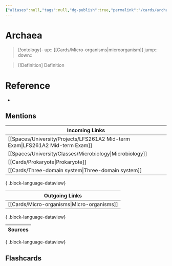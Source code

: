 ```yaml
---
{"aliases":null,"tags":null,"dg-publish":true,"permalink":"/cards/archaea/","dgPassFrontmatter":true}
---
```


# Archaea

> [!ontology]-
> up:: [[Cards/Micro-organisms\|microorganism]]
> jump:: 
> down:: 

> [!Definition] Definition

# Reference

- 

## Mentions

| Incoming Links                                                                   |
| -------------------------------------------------------------------------------- |
| [[Spaces/University/Projects/LFS261A2 Mid-term Exam\|LFS261A2 Mid-term Exam]] |
| [[Spaces/University/Classes/Microbiology\|Microbiology]]                      |
| [[Cards/Prokaryote\|Prokaryote]]                                              |
| [[Cards/Three-domain system\|Three-domain system]]                            |

{ .block-language-dataview}

| Outgoing Links                                |
| --------------------------------------------- |
| [[Cards/Micro-organisms\|Micro-organisms]] |

{ .block-language-dataview}

| Sources |
| ------- |

{ .block-language-dataview}

## Flashcards